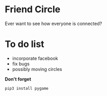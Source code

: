 # Friend Circle

Ever want to see how everyone is connected?

# To do list
* incorporate facebook
* fix bugs
* possibly moving circles

**Don't forget**

`pip3 install pygame`